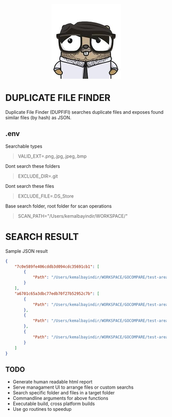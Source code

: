 <div style="text-align:center">

![alt text](https://github.com/kemalbayindir/dupfifi/blob/main/profile.jpeg?raw=true)

</div>

# DUPLICATE FILE FINDER
Duplicate File Finder (DUPFIFI) searches duplicate files and exposes found similar files (by hash) as JSON.



## .env

Searchable types
> VALID_EXT=.png,.jpg,.jpeg,.bmp

Dont search these folders
> EXCLUDE_DIR=.git

Dont search these files
> EXCLUDE_FILE=.DS_Store

Base search folder, root folder for scan operations
> SCAN_PATH="/Users/kemalbayindir/WORKSPACE/"


# SEARCH RESULT
Sample JSON result
```json
{
    "7c0e589fe406cddb3d094cdc35691cb1": [
        {
            "Path": "/Users/kemalbayindir/WORKSPACE/GOCOMPARE/test-area/f1/f1.1/profile.png"
        }
    ],
    "a6701c65a3dbc77edb70f27b52952c7b": [
        {
            "Path": "/Users/kemalbayindir/WORKSPACE/GOCOMPARE/test-area/f2/f2.2/heap.png"
        },
        {
            "Path": "/Users/kemalbayindir/WORKSPACE/GOCOMPARE/test-area/f2/f2.3/heap.png"
        },
        {
            "Path": "/Users/kemalbayindir/WORKSPACE/GOCOMPARE/test-area/f3/f3.2/heap copy.png"
        }
    ]
}
```

## TODO
- Generate human readable html report
- Serve managament UI to arrange files or custom searchs
- Search specific folder and files in a target folder
- Commandline arguments for above functions
- Executable build, cross platform builds
- Use go routines to speedup
